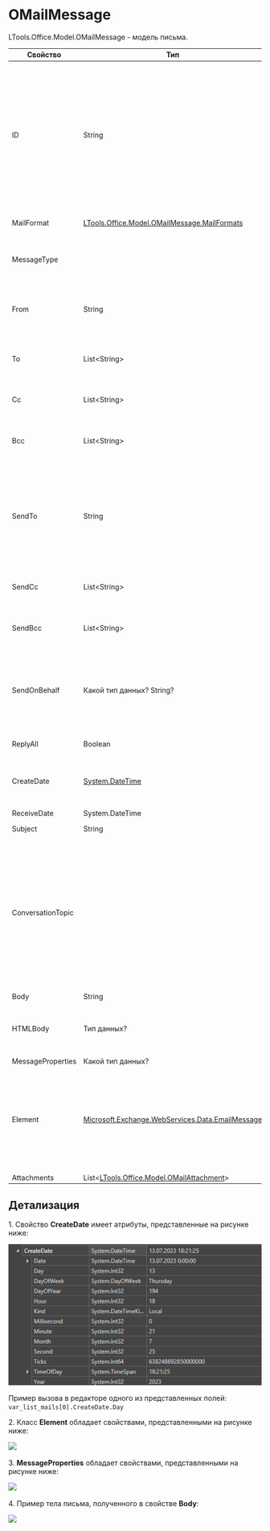 # OMailMessage

LTools.Office.Model.OMailMessage - модель письма.

| Свойство    | Тип                                                             | Описание             |
| ----------- | --------------------------------------------------------------- | -------------------- |
| ID          | String                                                          | Идентификатор письма. Позволяет обратиться к конкретному сообщению. Получить ID можно при считывании писем соответствующими элементами Студии. Например, в результате [**Чтения почты**](https://docs.primo-rpa.ru/primo-rpa/g_elements/osnovnye-elementy/els_outlook/el_outlook_readmail) получаем список писем, у каждого из которых есть свой ID |
| MailFormat  | [LTools.Office.Model.OMailMessage.MailFormats](mailformats.md)  | Формат письма. Пример значения: `HTML` |
| MessageType |  | Тип письма. Пример значения: `Message` (Вопрос Мише: какие бывают?) |
| From        | String                                                          | От кого. Содержит адрес электронной почты отправителя. Пример: `user@mail.ru` |
| To          | List\<String>                                                   | Для входящих. Кому - список адресов получателей сообщения |
| Сс          | List\<String>                                                   | Для входящих. Список адресов получателей копии сообщения  |
| Всс         | List\<String>                                                   | Для входящих. Список получателей скрытой копии сообщения |
| SendTo      | String                                                          | Для отправленных. Кому - список адресов получателей сообщения (список или только один адрес? тип данных не указан. Все свойства со словом Send - это для папки "Отправленные"?) |
| SendСс      | List\<String>                                                   | Для отправленных. Список получателей копии сообщения |
| SendВсс     | List\<String>                                                   | Для отправленных. Список получателей скрытой копии сообщения  |
| SendOnBehalf | Какой тип данных? String?                                      | Для отправленных. От какого имени было отправлено письмо. Содержит значение в случае, если отправка осуществлялась [от имени другого лица](https://support.microsoft.com/en-us/office/send-email-on-behalf-of-someone-else-dbaf0b80-df07-4a4d-90c7-8dbd63d5ddac) |
| ReplyAll    | Boolean                                                         | ? для отпр или для вход?  Пример значения: `False`  |
| CreateDate  | [System.DateTime](https://learn.microsoft.com/ru-ru/dotnet/api/system.datetime?view=netframework-4.8) | Дата и время создания письма. Пример значения: `13.07.2023 18:21:25`  |
| ReceiveDate | System.DateTime                                                 | Дата и время получения письма  |
| Subject     | String                                                          | Тема письма      |
| ConversationTopic |                                                           | Тема для потока беседы. Беседа содержит все связанные сообщения в одной беседе с одинаковой строкой темы. Тема беседы обычно является темой первого сообщения электронной почты в потоке. Подробнее о беседах в MS Exchange [здесь](https://learn.microsoft.com/ru-ru/exchange/client-developer/exchange-web-services/how-to-work-with-conversations-by-using-ews-in-exchange), в Outlook - [здесь](https://support.microsoft.com/ru-ru/office/%D0%BE%D0%B1%D1%89%D0%B8%D0%B5-%D1%81%D0%B2%D0%B5%D0%B4%D0%B5%D0%BD%D0%B8%D1%8F-%D0%BE-%D0%B1%D0%B5%D1%81%D0%B5%D0%B4%D0%B0%D1%85-0eeec76c-f59b-4834-98e6-05cfdfa9fb07)   |
| Body        | String                                                          | Текст тела письма     |
| HTMLBody    | Тип данных?                                                     | Текст тела письма в формате HTML (в чем разница с body? он всегда в html - баг или фича) |
| MessageProperties | Какой тип данных? | Свойства письма.  |
| Element     | [Microsoft.Exchange.WebServices.Data.EmailMessage](https://learn.microsoft.com/ru-ru/dotnet/api/microsoft.exchange.webservices.data.emailmessage?view=exchange-ews-api) | Класс, представляющий сообщение электронной почты. Свойства класса доступны для просмотра только при использовании элементов MS Exchange (Мише: верно?)   |
| Attachments | List<[LTools.Office.Model.OMailAttachment](omailattachment.md)> | Вложения письма            |


## Детализация
1\. Свойство **CreateDate** имеет атрибуты, представленные на рисунке ниже:

![](<../../../../.gitbook/assets/omail-createdate.png>)

Пример вызова в редакторе одного из представленных полей: `var_list_mails[0].CreateDate.Day`

2\. Класс **Element** обладает свойствами, представленными на рисунке ниже: 

![](<../../../../.gitbook/assets/>)


3\. **MessageProperties** обладает свойствами, представленными на рисунке ниже: 

![](<../../../../.gitbook/assets/>)

4\. Пример тела письма, полученного в свойстве **Body**:

![](<../../../../.gitbook/assets/>)








